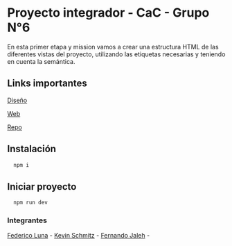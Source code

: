 # Proyecto integrador - CaC - Grupo N°6

En esta primer etapa y mission vamos a crear una estructura HTML de las diferentes vistas del proyecto, utilizando las etiquetas necesarias y teniendo en cuenta la semántica.

## Links importantes

[Diseño](https://www.figma.com/file/IjTSeE2BpRd5Gk9VakNIhC/Challenge-Integrador---Funkoshop?type=design&node-id=0%3A1&mode=design&t=gmtnCAgPmvu10Fct-1)

[Web](https://challenge-integrador.vercel.app/)

[Repo](https://github.com/FedericoLuna01/codo-a-codo)

## Instalación

```bash
  npm i
```

## Iniciar proyecto

```bash
  npm run dev
```

### Integrantes

[Federico Luna](https://github.com/FedericoLuna01) -
[Kevin Schmitz](https://github.com/KevSchmitz) -
[Fernando Jaleh](https://github.com/FerJGit) -
